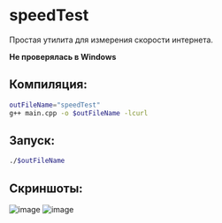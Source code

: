 # speedTest
Простая утилита для измерения скорости интернета.

**Не проверялась в Windows**

## Компиляция:
```bash
outFileName="speedTest"
g++ main.cpp -o $outFileName -lcurl
```

## Запуск:
```bash
./$outFileName
```

## Скриншоты:
![image](https://github.com/PyWebSol/speedTest/assets/135124146/a9797ef8-3486-40d9-ab07-181129bf2d90)
![image](https://github.com/PyWebSol/speedTest/assets/135124146/25bef018-9532-445e-b24c-e2bf0dc49e04)
